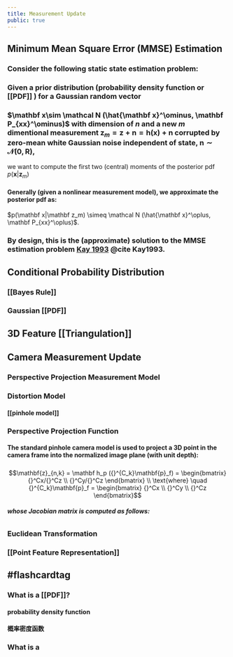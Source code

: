 ```yaml
---
title: Measurement Update
public: true
---
```


## Minimum Mean Square Error (MMSE) Estimation
### Consider the following static state estimation problem:
### Given a prior distribution (probability density function or [[PDF]] ) for a Gaussian random vector
### $\mathbf x\sim \mathcal N (\hat{\mathbf x}^\ominus, \mathbf P_{xx}^\ominus)$ with dimension of $n$ and a new $m$ dimentional measurement $\mathbf{z}_m = \mathbf z + \mathbf n = \mathbf h(\mathbf x) + \mathbf n$ corrupted by zero-mean white Gaussian noise independent of state, $\mathbf n \sim \mathcal N(\mathbf 0, \mathbf R)$,
we want to compute the first two (central) moments of the posterior pdf $p(\mathbf x|\mathbf z_m)$
#### Generally (given a nonlinear measurement model), we approximate the posterior pdf as:
$p(\mathbf x|\mathbf z_m) \simeq \mathcal N (\hat{\mathbf x}^\oplus, \mathbf P_{xx}^\oplus)$.
### By design, this is the (approximate) solution to the MMSE estimation problem [Kay 1993](http://users.isr.ist.utl.pt/~pjcro/temp/Fundamentals%20Of%20Statistical%20Signal%20Processing--Estimation%20Theory-Kay.pdf) @cite Kay1993.
## Conditional Probability Distribution
### [[Bayes Rule]]
### Gaussian [[PDF]]
## 3D Feature [[Triangulation]]
## Camera Measurement Update
### Perspective Projection Measurement Model
### Distortion Model
#### [[pinhole model]]
### Perspective Projection Function
#### The standard pinhole camera model is used to project a 3D point in the camera frame into the normalized image plane (with unit depth):
#####
$$\mathbf{z}_{n,k} = \mathbf h_p  ({}^{C_k}\mathbf{p}_f) =
    \begin{bmatrix}
    {}^Cx/{}^Cz \\
    {}^Cy/{}^Cz
    \end{bmatrix} \\
    \text{where} \quad  {}^{C_k}\mathbf{p}_f = \begin{bmatrix} {}^Cx \\ {}^Cy \\ {}^Cz \end{bmatrix}$$
##### whose Jacobian matrix is computed as follows:
######
### Euclidean Transformation
### [[Point Feature Representation]]
## #flashcardtag
### What is a [[PDF]]?
#### probability density function
#### 概率密度函数
### What is a
